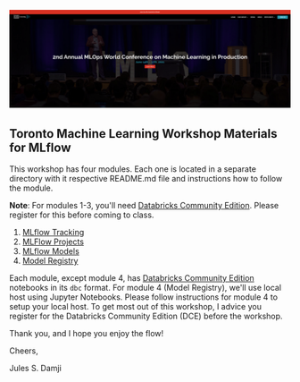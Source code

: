 ![](images/tmls_2021.png)
##  Toronto Machine Learning Workshop Materials for MLflow

This workshop has four modules. Each one is located in a separate directory with 
it respective README.md file and instructions how to follow the module.

**Note**: For modules 1-3, you'll need [Databricks Community Edition](https://databricks.com/try-databricks). Please register for this
before coming to class.

1. [MLflow Tracking](./tracking/README.md)
2. [MLFlow Projects](./projects/README.md)
3. [MLflow Models](./models/README.md)
4. [Model Registry](./model_registery/README.md)

Each module, except module 4, has [Databricks Community Edition](https://databricks.com/try-databricks) notebooks in its `dbc` format.
For module 4 (Model Registry), we'll use local host using Jupyter Notebooks. Please follow instructions for module
4 to setup your local host. To get most out of this workshop, I advice you register for the Databricks Community Edition 
(DCE) before the workshop.

Thank you, and I hope you enjoy the flow!

Cheers,

Jules S. Damji

